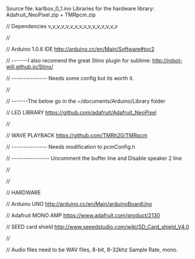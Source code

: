 Source file: karlbox_0_1.ino
Libraries for the hardware library: Adafruit_NeoPixel.zip + TMRpcm.zip

// Dependencies v_v_v_v_v_v_v_v_v_v_v_v_v_v_v_v

//

// Arduino 1.0.6 IDE http://arduino.cc/en/Main/Software#toc2

// -------I also recomend the great Stino plugin for sublime: http://robot-will.github.io/Stino/ 

// --------------- Needs some config but its worth it.

//

// -------The below go in the ~/documents/Arduino/Library folder

// LED LIBRARY https://github.com/adafruit/Adafruit_NeoPixel

//

// WAVE PLAYBACK  https://github.com/TMRh20/TMRpcm  

// --------------- Needs modification to pcmConfig.h 

// ---------------- Uncomment the buffer line and Disable speaker 2 line

//

//

// HARDWARE 

// Arduino UNO http://arduino.cc/en/Main/arduinoBoardUno

// Adafruit MONO AMP https://www.adafruit.com/product/2130

// SEED card shield http://www.seeedstudio.com/wiki/SD_Card_shield_V4.0

// 

// Audio files need to be WAV files, 8-bit, 8-32khz Sample Rate, mono. 


